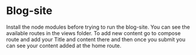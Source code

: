 # Blog-site
Install the node modules before trying to run the blog-site.
You can see the available routes in the views folder.
To add new content go to compose route and add your Title and content there and then once you submit you can see your content added at the home route.
